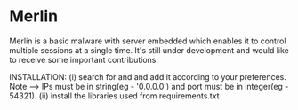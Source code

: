 # Merlin
Merlin is a basic malware with server embedded which enables it to control multiple sessions at a single time. It's still under development and would like to receive some important contributions. 

INSTALLATION:
      (i) search for <your ip> and <your port> and add it according to your preferences. Note --> IPs must be in string(eg - '0.0.0.0') and port must be in integer(eg - 54321).
      (ii) install the libraries used from requirements.txt
